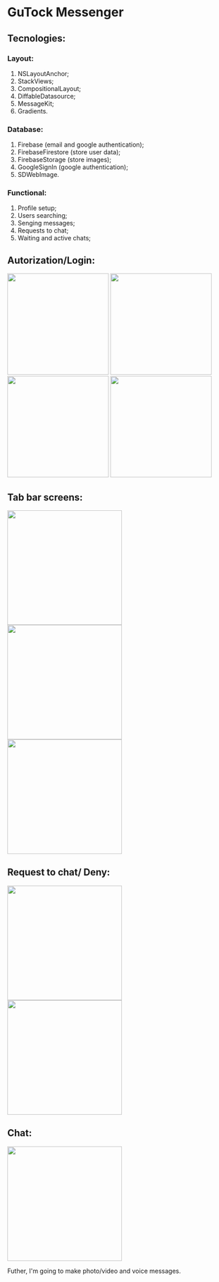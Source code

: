 # GuTock Messenger

## Tecnologies:
### Layout:
1. NSLayoutAnchor;
2. StackViews;
3. CompositionalLayout;
4. DiffableDatasource;
5. MessageKit;
6. Gradients.

### Database:
1. Firebase (email and google authentication);
2. FirebaseFirestore (store user data);
3. FirebaseStorage (store images);
4. GoogleSignIn (google authentication);
5. SDWebImage.

### Functional:
1. Profile setup;
2. Users searching;
3. Senging messages;
4. Requests to chat;
5. Waiting and active chats;


## Autorization/Login:
<p float="left">
  <img src="https://github.com/VldSab/IOS/blob/main/GuTock/Docs/FirstScreen.png" width="230"/>
  <img src="https://github.com/VldSab/IOS/blob/main/GuTock/Docs/Google.png" width="230"/>
  <img src="https://github.com/VldSab/IOS/blob/main/GuTock/Docs/SignUp.png" width="230"/>
  <img src="https://github.com/VldSab/IOS/blob/main/GuTock/Docs/Login.png" width="230"/>
</p>


## Tab bar screens:
<p float="left">
  <img src="https://github.com/VldSab/IOS/blob/main/GuTock/Docs/SearchPeople.png" width="260"/>
  <img src="https://github.com/VldSab/IOS/blob/main/GuTock/Docs/Chats.png" width="260"/>
  <img src="https://github.com/VldSab/IOS/blob/main/GuTock/Docs/SetupProfile.png" width="260"/>
</p>


## Request to chat/ Deny:
<p float="left">
  <img src="https://github.com/VldSab/IOS/blob/main/GuTock/Docs/Request.png" width="260"/>
  <img src="https://github.com/VldSab/IOS/blob/main/GuTock/Docs/AcceptDeny.png" width="260"/>
</p>


## Chat:
<p float="left">
  <img src="https://github.com/VldSab/IOS/blob/main/GuTock/Docs/Conversation.PNG" width="260"/> 
</p>

Futher, I'm going to make photo/video and voice messages.
